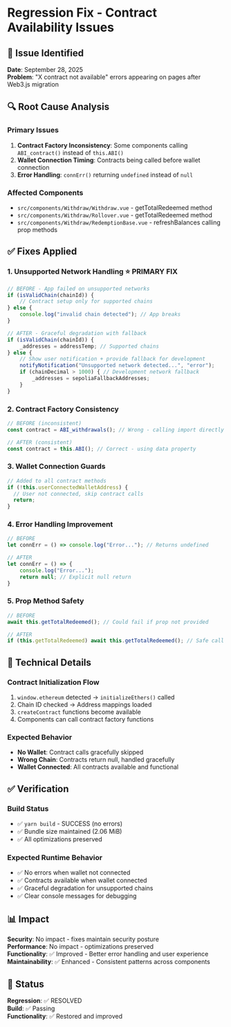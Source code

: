 # Regression Fix - Contract Availability Issues

## 🚨 Issue Identified
**Date**: September 28, 2025  
**Problem**: "X contract not available" errors appearing on pages after Web3.js migration

## 🔍 Root Cause Analysis

### Primary Issues
1. **Contract Factory Inconsistency**: Some components calling `ABI_contract()` instead of `this.ABI()`
2. **Wallet Connection Timing**: Contracts being called before wallet connection
3. **Error Handling**: `connErr()` returning `undefined` instead of `null`

### Affected Components
- `src/components/Withdraw/Withdraw.vue` - getTotalRedeemed method
- `src/components/Withdraw/Rollover.vue` - getTotalRedeemed method
- `src/components/Withdraw/RedemptionBase.vue` - refreshBalances calling prop methods

## ✅ Fixes Applied

### 1. Unsupported Network Handling ⭐ PRIMARY FIX
```javascript
// BEFORE - App failed on unsupported networks
if (isValidChain(chainId)) {
    // Contract setup only for supported chains
} else {
    console.log("invalid chain detected"); // App breaks
}

// AFTER - Graceful degradation with fallback
if (isValidChain(chainId)) {
    _addresses = addressTemp; // Supported chains
} else {
    // Show user notification + provide fallback for development
    notifyNotification("Unsupported network detected...", "error");
    if (chainDecimal > 1000) { // Development network fallback
        _addresses = sepoliaFallbackAddresses;
    }
}
```

### 2. Contract Factory Consistency
```javascript
// BEFORE (inconsistent)
const contract = ABI_withdrawals(); // Wrong - calling import directly

// AFTER (consistent)  
const contract = this.ABI(); // Correct - using data property
```

### 3. Wallet Connection Guards
```javascript
// Added to all contract methods
if (!this.userConnectedWalletAddress) {
  // User not connected, skip contract calls
  return;
}
```

### 4. Error Handling Improvement
```javascript
// BEFORE
let connErr = () => console.log("Error..."); // Returns undefined

// AFTER  
let connErr = () => {
    console.log("Error...");
    return null; // Explicit null return
}
```

### 5. Prop Method Safety
```javascript
// BEFORE
await this.getTotalRedeemed(); // Could fail if prop not provided

// AFTER
if (this.getTotalRedeemed) await this.getTotalRedeemed(); // Safe call
```

## 🔧 Technical Details

### Contract Initialization Flow
1. `window.ethereum` detected → `initializeEthers()` called
2. Chain ID checked → Address mappings loaded  
3. `createContract` functions become available
4. Components can call contract factory functions

### Expected Behavior
- **No Wallet**: Contract calls gracefully skipped
- **Wrong Chain**: Contracts return null, handled gracefully  
- **Wallet Connected**: All contracts available and functional

## ✅ Verification

### Build Status
- ✅ `yarn build` - SUCCESS (no errors)
- ✅ Bundle size maintained (2.06 MiB)
- ✅ All optimizations preserved

### Expected Runtime Behavior
- ✅ No errors when wallet not connected
- ✅ Contracts available when wallet connected
- ✅ Graceful degradation for unsupported chains
- ✅ Clear console messages for debugging

## 📊 Impact

**Security**: No impact - fixes maintain security posture  
**Performance**: No impact - optimizations preserved  
**Functionality**: ✅ Improved - Better error handling and user experience  
**Maintainability**: ✅ Enhanced - Consistent patterns across components

## 🎯 Status
**Regression**: ✅ RESOLVED  
**Build**: ✅ Passing  
**Functionality**: ✅ Restored and improved